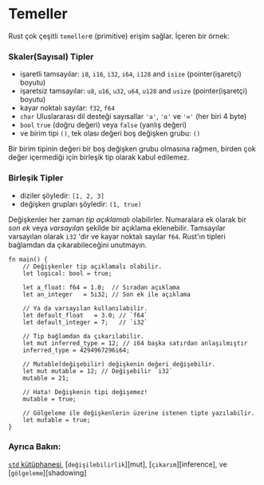 # Temeller

Rust çok çeşitli `temeller`e (primitive) erişim sağlar. İçeren bir örnek:


### Skaler(Sayısal) Tipler

* işaretli tamsayılar: `i8`, `i16`, `i32`, `i64`, `i128` and `isize` (pointer(işaretçi) boyutu)
* işaretsiz tamsayılar: `u8`, `u16`, `u32`, `u64`, `u128` and `usize` (pointer(işaretçi)
  boyutu)
* kayar noktalı sayılar: `f32`, `f64`
* `char` Uluslararası dil desteği sayısallar `'a'`, `'α'` ve `'∞'` (her biri 4 byte)
* `bool`  `true` (doğru değeri) veya `false` (yanlış değeri)
* ve birim tipi `()`, tek olası değeri boş değişken grubu: `()`

Bir birim tipinin değeri bir boş değişken grubu olmasına rağmen, birden çok değer içermediği için birleşik tip olarak kabul edilemez.

### Birleşik Tipler

* diziler şöyledir: `[1, 2, 3]`
* değişken grupları şöyledir: `(1, true)`

Değişkenler her zaman *tip açıklamalı* olabilirler. Numaralara ek olarak bir *son ek* veya *varsayılan* şekilde bir açıklama eklenebilir. Tamsayılar varsayılan olarak `i32` 'dir
ve kayar noktalı sayılar `f64`. Rust'ın tipleri bağlamdan da çıkarabileceğini unutmayın.

```rust,editable,ignore,mdbook-runnable
fn main() {
    // Değişkenler tip açıklamalı olabilir.
    let logical: bool = true;

    let a_float: f64 = 1.0;  // Sıradan açıklama
    let an_integer   = 5i32; // Son ek ile açıklama

    // Ya da varsayılan kullanılabilir.
    let default_float   = 3.0; // `f64`
    let default_integer = 7;   // `i32`
    
    // Tip bağlamdan da çıkarılabilir. 
    let mut inferred_type = 12; // i64 başka satırdan anlaşılmıştır
    inferred_type = 4294967296i64;
    
    // Mutable(değişebilir) değişkenin değeri değişebilir.
    let mut mutable = 12; // Değişebilir `i32`
    mutable = 21;
    
    // Hata! Değişkenin tipi değişemez!
    mutable = true;
    
    // Gölgeleme ile değişkenlerin üzerine istenen tipte yazılabilir.
    let mutable = true;
}
```

### Ayrıca Bakın:

[`std` kütüphanesi][std], [`değişilebilirlik`][mut], [`çıkarım`][inference], ve [`gölgeleme`][shadowing]

[std]: https://doc.rust-lang.org/std/
[değişilebilirlik]: variable_bindings/mut.md
[çıkarım]: types/inference.md
[gölgeleme]: variable_bindings/scope.md
